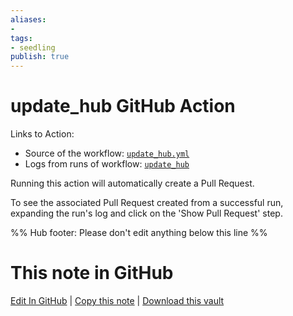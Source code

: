 ```yaml
---
aliases: 
- 
tags:
- seedling
publish: true
---
```


# update_hub GitHub Action

Links to Action:

- Source of the workflow: [`update_hub.yml`](https://github.com/obsidian-community/obsidian-hub/blob/main/.github/workflows/update_hub.yml)
- Logs from runs of workflow: [`update_hub`](https://github.com/obsidian-community/obsidian-hub/actions/workflows/update_hub.yml)

Running this action will automatically create a Pull Request.

To see the associated Pull Request created from a successful run, expanding the run's log and click on the 'Show Pull Request' step.

%% Hub footer: Please don't edit anything below this line %%

# This note in GitHub

<span class="git-footer">[Edit In GitHub](https://github.dev/obsidian-community/obsidian-hub/blob/main/00%20-%20Contribute%20to%20the%20Obsidian%20Hub/03%20Contributor%20Notes/03.03%20Scripts%20and%20Automation/update_hub%20GitHub%20Action.md "git-hub-edit-note") | [Copy this note](https://raw.githubusercontent.com/obsidian-community/obsidian-hub/main/00%20-%20Contribute%20to%20the%20Obsidian%20Hub/03%20Contributor%20Notes/03.03%20Scripts%20and%20Automation/update_hub%20GitHub%20Action.md "git-hub-copy-note") | [Download this vault](https://github.com/obsidian-community/obsidian-hub/archive/refs/heads/main.zip "git-hub-download-vault") </span>

